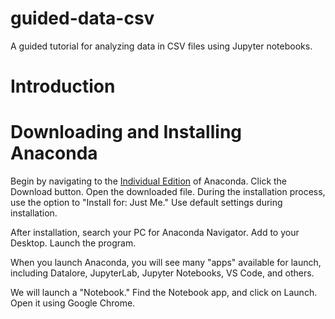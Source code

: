 # guided-data-csv
A guided tutorial for analyzing data in CSV files using Jupyter notebooks.

# Introduction

# Downloading and Installing Anaconda
Begin by navigating to the [Individual Edition](https://www.anaconda.com/products/individual) of Anaconda. Click the Download button. Open the downloaded file. During the installation process, use the option to "Install for: Just Me." Use default settings during installation.

After installation, search your PC for Anaconda Navigator. Add to your Desktop. Launch the program.

When you launch Anaconda, you will see many "apps" available for launch, including Datalore, JupyterLab, Jupyter Notebooks, VS Code, and others.

We will launch a "Notebook." Find the Notebook app, and click on Launch. Open it using Google Chrome.



